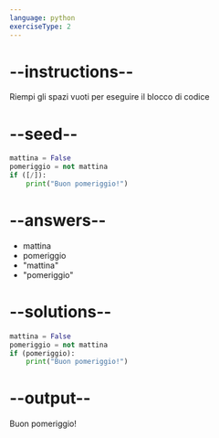 ```yaml
---
language: python
exerciseType: 2
---
```


# --instructions--

Riempi gli spazi vuoti per eseguire il blocco di codice

# --seed--

```python
mattina = False
pomeriggio = not mattina
if ([/]):
    print("Buon pomeriggio!")
```

# --answers--

- mattina
- pomeriggio
- "mattina"
- "pomeriggio"

# --solutions--

```python
mattina = False
pomeriggio = not mattina
if (pomeriggio):
    print("Buon pomeriggio!")
```

# --output--

Buon pomeriggio!
